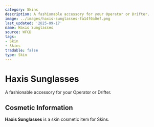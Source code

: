 ```yaml
---
category: Skins
description: A fashionable accessory for your Operator or Drifter.
image: ../images/haxis-sunglasses-fa14f0a0ef.png
last_updated: '2025-09-17'
name: Haxis Sunglasses
source: WFCD
tags:
- Skin
- Skins
tradable: false
type: Skin
---
```


# Haxis Sunglasses

A fashionable accessory for your Operator or Drifter.

## Cosmetic Information

**Haxis Sunglasses** is a skin cosmetic item for Skins.

